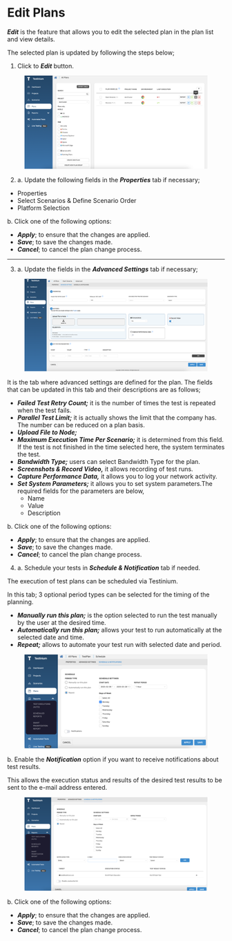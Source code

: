 # Edit Plans

_**Edit**_ is the feature that allows you to edit the selected plan in the plan list and view details.

The selected plan is updated by following the steps below;

1. Click to _**Edit**_ button.

<figure><img src="../../.gitbook/assets/Screenshot 2025-02-04 at 16.52.34.png" alt=""><figcaption></figcaption></figure>

2. a.  Update the following fields in the _**Properties**_ tab if necessary;

* Properties
* Select Scenarios & Define Scenario Order
* Platform Selection

&#x20;    &#x20;

&#x20;b.  Click one of the following options:

* _**Apply**_; to ensure that the changes are applied.
* _**Save**_; to save the changes made.
* _**Cancel**_; to cancel the plan change process.



***

3. a. Update the fields in the _**Advanced Settings**_ tab if necessary;

<figure><img src="../../.gitbook/assets/Screenshot 2025-02-04 at 16.57.50.png" alt=""><figcaption></figcaption></figure>

It is the tab where advanced settings are defined for the plan. The fields that can be updated in this tab and their descriptions are as follows;

* _**Failed Test Retry Count;**_ it is the number of times the test is repeated when the test fails.&#x20;
* _**Parallel Test Limit;**_ it is actually shows the limit that the company has. The number can be reduced on a plan basis.&#x20;
* _**Upload File to Node;**_
* _**Maximum Execution Time Per Scenario;**_ it is determined from this field. If the test is not finished in the time selected here, the system terminates the test. &#x20;
* _**Bandwidth Type;**_ users can select Bandwidth Type for the plan.&#x20;
* _**Screenshots & Record Video,**_ it  allows recording of test runs.
* _**Capture Performance Data,**_ it allows you to log your network activity.
* _**Set System Parameters;**_ it allows you to set system parameters.The required fields for the parameters are below,
  * Name
  * Value
  * Description

&#x20; b.  Click one of the following options:

* _**Apply**_; to ensure that the changes are applied.
* _**Save**_; to save the changes made.
* _**Cancel**_; to cancel the plan change process.

4. a. Schedule your tests in _**Schedule & Notification**_ tab if needed.

&#x20;      The execution of test plans can be scheduled via Testinium.&#x20;

&#x20;      In this tab; 3 optional period types can be selected for the timing of the planning.

* &#x20;_**Manually run this plan;**_ is the option selected to run the test manually by the user at the desired time.
* &#x20;_**Automatically run this plan;**_ allows your test to run automatically at the selected date and time.
* &#x20;_**Repeat;**_ allows to automate your test run with selected date and period.

<figure><img src="../../.gitbook/assets/Screenshot 2025-02-06 at 08.46.47.png" alt=""><figcaption></figcaption></figure>

b. Enable the _**Notification**_ option if you want to receive notifications about test results.&#x20;

This allows the execution status and results of the desired test results to be sent to the e-mail address entered.

<figure><img src="../../.gitbook/assets/Screenshot 2025-02-06 at 08.49.19.png" alt=""><figcaption></figcaption></figure>

&#x20;b.  Click one of the following options:

* _**Apply**_; to ensure that the changes are applied.
* _**Save**_; to save the changes made.
* _**Cancel**_; to cancel the plan change process.



